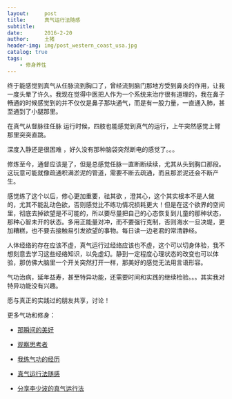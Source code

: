 ```yaml
---
layout:     post
title:      真气运行法随感
subtitle:   
date:       2016-2-20
author:     土猪
header-img: img/post_western_coast_usa.jpg
catalog: true
tags:
    - 修身养性
---
```



终于能感觉到真气从任脉流到胸口了，曾经流到脑门那地方受到鼻炎的作用，让我一度头晕了许久。我现在觉得中医把人作为一个系统来治疗很有道理的，我在鼻子畅通的时候感觉到的并不仅仅是鼻子那块通气，而是有一股力量，一直通入肺，甚至通到了小腿那里。

在真气从督脉往任脉 运行时候，四肢也能感觉到真气的运行，上午突然感觉上臂那里突突直跳。

深度入静还是很困难 ，好久没有那种脑袋突然断电的感觉了。。。



修炼至今，通督应该是了，但是总感觉任脉一直断断续续，尤其从头到胸口那段。这玩意可能就像疏通积满淤泥的管道，需要不断去疏通，而且那淤泥还会不断产生。

感觉练了这个以后，修心更加重要，祛其欲 ，澄其心，这个其实根本不是人做的，尤其不能乱动色欲，否则感觉比不练功情况损耗更大！但是在这个欲界的空间里，彻底去掉欲望是不可能的，所以要尽量把自己的心态恢复到儿童的那种状态，那种心智未开的状态。多用正能量对冲，而不要强行克制，否则海水一旦决堤，更加糟糕，也不要去接触易引发欲望的事物。每日读一边老君的常清静经。

人体经络的存在应该不虚，真气运行过经络应该也不虚，这个可以切身体验，我不想刻意去学习这些经络知识，以免虚幻。静到一定程度心理状态的改变也可以体验，那仿佛大脑里一个开关突然打开一样，那美好的感觉无法用言语形容。

气功治病，延年益寿，甚至特异功能，还需要时间和实践的继续检验。。。其实我对特异功能没有兴趣。

愿与真正的实践过的朋友共享，讨论！


更多气功和修身：

- [那瞬间的美好](http://livinginau.life/2018/01/20/%E9%82%A3%E7%9E%AC%E9%97%B4%E7%9A%84%E7%BE%8E%E5%A5%BD/)
- 
  [观察思考者](http://livinginau.life/2018/01/20/%E8%A7%82%E5%AF%9F%E6%80%9D%E8%80%83%E8%80%85/)

- 
  [我练气功的经历](http://livinginau.life/2018/01/20/%E6%88%91%E7%BB%83%E6%B0%94%E5%8A%9F%E7%9A%84%E7%BB%8F%E5%8E%86/)

- 
  [真气运行法随感](http://livinginau.life/2016/02/20/%E7%9C%9F%E6%B0%94%E8%BF%90%E8%A1%8C%E6%B3%95%E9%9A%8F%E6%84%9F/)

- [分享李少波的真气运行法](http://livinginau.life/2016/12/19/%E5%88%86%E4%BA%AB%E6%9D%8E%E5%B0%91%E6%B3%A2%E7%9A%84%E7%9C%9F%E6%B0%94%E8%BF%90%E8%A1%8C%E6%B3%95/)
